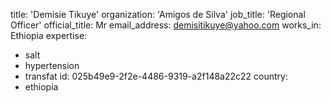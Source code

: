 title: 'Demisie Tikuye'
organization: 'Amigos de Silva'
job_title: 'Regional Officer'
official_title: Mr
email_address: demisitikuye@yahoo.com
works_in: Ethiopia
expertise:
  - salt
  - hypertension
  - transfat
id: 025b49e9-2f2e-4486-9319-a2f148a22c22
country:
  - ethiopia
